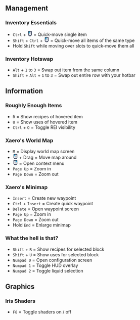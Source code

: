 ## Management

### Inventory Essentials

- `Ctrl` + ![](icon/lmb.png) = Quick-move single item
- `Shift` + `Ctrl` + ![](icon/lmb.png) = Quick-move all items of the same type
- Hold `Shift` while moving over slots to quick-move them all

### Inventory Hotswap

- `Alt` + `1` to `3` = Swap out item from the same column
- `Shift` + `Alt` + `1` to `3` = Swap out entire row with your hotbar

## Information

### Roughly Enough Items

- `R` = Show recipes of hovered item
- `U` = Show uses of hovered item
- `Ctrl` + `O` = Toggle REI visibility

### Xaero's World Map

- `M` = Display world map screen
- ![](icon/lmb.png) + Drag = Move map around
- ![](icon/rmb.png) = Open context menu
- `Page Up` = Zoom in
- `Page Down` = Zoom out

### Xaero's Minimap

- `Insert` = Create new waypoint
- `Ctrl` + `Insert` = Create quick waypoint
- `Delete` = Open waypoint screen
- `Page Up` = Zoom in
- `Page Down` = Zoom out
- Hold `End` = Enlarge minimap

### What the hell is that?

- `Shift` + `R` = Show recipes for selected block
- `Shift` + `U` = Show uses for selected block
- `Numpad 0` = Open configuration screen
- `Numpad 1` = Toggle HUD overlay
- `Numpad 2` = Toggle liquid selection

## Graphics

### Iris Shaders

- `F8` = Toggle shaders on / off
